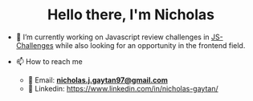 <h1 align="center">Hello there, I'm Nicholas</h1>

- 🔭 I’m currently working on Javascript review challenges in [JS-Challenges](https://github.com/nicholasjg97/JS-Challenges) while also looking for an opportunity in the frontend field.

- 📫 How to reach me 
  - 📧 Email: **nicholas.j.gaytan97@gmail.com**
  - 💼 Linkedin: https://www.linkedin.com/in/nicholas-gaytan/

<!--
**nicholasjg97/nicholasjg97** is a ✨ _special_ ✨ repository because its `README.md` (this file) appears on your GitHub profile.

Here are some ideas to get you started:

- 🔭 I’m currently working on ...
- 🌱 I’m currently learning ...
- 👯 I’m looking to collaborate on ...
- 🤔 I’m looking for help with ...
- 💬 Ask me about ...
- 📫 How to reach me: ...
- 😄 Pronouns: ...
- ⚡ Fun fact: ...
-->
